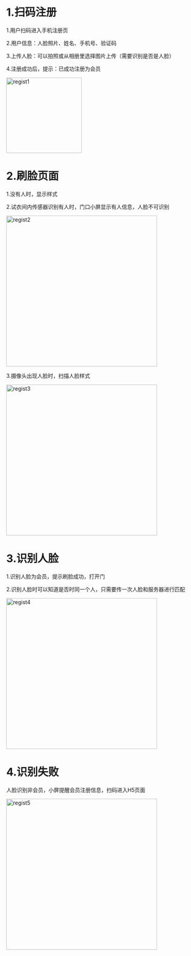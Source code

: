 # 1.扫码注册
1.用户扫码进入手机注册页

2.用户信息：人脸照片、姓名、手机号、验证码

3.上传人脸：可以拍照或从相册里选择图片上传（需要识别是否是人脸）

4.注册成功后，提示：已成功注册为会员

<img style="width:200px" class="right" src="https://sensingstore.oss-cn-shanghai.aliyuncs.com/Troncell/Knowledge/Docs/Gate/images/regist/1.png" alt="regist1" />

# 2.刷脸页面
1.没有人时，显示样式

2.试衣间内传感器识别有人时，门口小屏显示有人信息，人脸不可识别

<img style="width:400px" class="right" src="https://sensingstore.oss-cn-shanghai.aliyuncs.com/Troncell/Knowledge/Docs/Gate/images/regist/2.png" alt="regist2" />

3.摄像头出现人脸时，扫描人脸样式

<img style="width:400px" class="right" src="https://sensingstore.oss-cn-shanghai.aliyuncs.com/Troncell/Knowledge/Docs/Gate/images/regist/3.png" alt="regist3" />


# 3.识别人脸
1.识别人脸为会员，提示刷脸成功，打开门

2.识别人脸时可以知道是否时同一个人，只需要传一次人脸和服务器进行匹配

<img style="width:400px" class="right" src="https://sensingstore.oss-cn-shanghai.aliyuncs.com/Troncell/Knowledge/Docs/Gate/images/regist/4.png" alt="regist4" />


# 4.识别失败
人脸识别非会员，小屏提醒会员注册信息，扫码进入H5页面

<img style="width:400px" class="right" src="https://sensingstore.oss-cn-shanghai.aliyuncs.com/Troncell/Knowledge/Docs/Gate/images/regist/5.png" alt="regist5" />